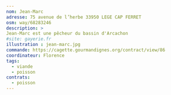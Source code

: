 ```yaml
---
nom: Jean-Marc
adresse: 75 avenue de l’herbe 33950 LEGE CAP FERRET
osm: way/68283246
description: >
Jean-Marc est une pêcheur du bassin d'Arcachon
#site: gayerie.fr
illustration : jean-marc.jpg
commande: https://cagette.gourmandignes.org/contract/view/86
coordinateur: Florence
tags:
  - viande
  - poisson
contrats: 
  - poisson
---
```

